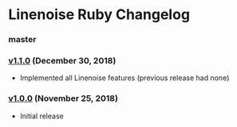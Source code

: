 Linenoise Ruby Changelog
========================

### master

### [v1.1.0][v1.1.0] (December 30, 2018)

* Implemented all Linenoise features (previous release had none)

### [v1.0.0][v1.0.0] (November 25, 2018)

* Initial release

[v1.0.0]: https://github.com/kyrylo/linenoise-rb/releases/tag/v1.0.0
[v1.1.0]: https://github.com/kyrylo/linenoise-rb/releases/tag/v1.1.0
